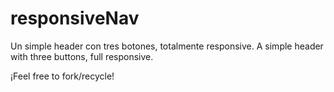 # responsiveNav
Un simple header con tres botones, totalmente responsive.
A simple header with three buttons, full responsive. 

¡Feel free to fork/recycle!

